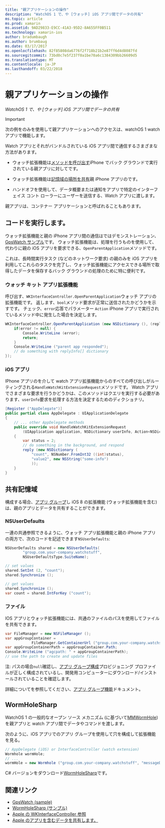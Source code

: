 ```yaml
---
title: "親アプリケーションの操作"
description: "WatchOS 1 で、や [ウォッチ] iOS アプリ間でデータの共有"
ms.topic: article
ms.prod: xamarin
ms.assetid: 9AD29833-E9CC-41A3-95D2-8A655FF0B511
ms.technology: xamarin-ios
author: bradumbaugh
ms.author: brumbaug
ms.date: 03/17/2017
ms.openlocfilehash: 82f85808da6776f2f718b21b2e87ff6d4d8087fd
ms.sourcegitcommit: 73bd0c7e5f237f0a1be70a6c1384309bb26609d5
ms.translationtype: MT
ms.contentlocale: ja-JP
ms.lasthandoff: 03/22/2018
---
```

# <a name="working-with-the-parent-application"></a>親アプリケーションの操作

_WatchOS 1 で、や [ウォッチ] iOS アプリ間でデータの共有_

> [!IMPORTANT]
> 次の例をのみを使用して親アプリケーションへのアクセスは、watchOS 1 watch アプリで機能します。


Watch アプリとそれがバンドルされている iOS アプリ間で通信するさまざまな方法があります。

- ウォッチ拡張機能は[メソッドを呼び出す](#code)iPhone でバック グラウンドで実行されている親アプリに対してです。

- ウォッチ拡張機能は[記憶域の場所を共有](#storage)親 iPhone アプリのです。

- ハンドオフを使用して、データ概要または通知をアプリで特定のインターフェイス コント ローラーにユーザーを送信する、Watch アプリに渡します。

親アプリは、コンテナー アプリケーションと呼ばれることもあります。


<a name="code" />

## <a name="run-code"></a>コードを実行します。

ウォッチ拡張機能と親の iPhone アプリ間の通信はではデモンストレーション、 [GpsWatch サンプル](https://developer.xamarin.com/samples/GpsWatch)です。
ウォッチ拡張機能は、処理を行うものを使用して、代わりに親の iOS アプリを要求できる、`OpenParentApplication`メソッドです。

これは、長時間実行タスク (などのネットワーク要求) の親のみを iOS アプリを利用してこれらのタスクを完了し、ウォッチ拡張機能にアクセスできる場所で取得したデータを保存するバック グラウンドの処理のために特に便利です。



### <a name="watch-kit-app-extension"></a>ウォッチ キット アプリ拡張機能

呼び出す、`WKInterfaceController.OpenParentApplication`ウォッチ アプリの拡張機能です。 返します、`bool`メソッド要求が正常に送信されたかどうかを示すです。 チェック、`error`応答でパラメーター `Action` iPhone アプリで実行されているメソッド中に発生した場合を決定します。

```csharp
WKInterfaceController.OpenParentApplication (new NSDictionary (), (replyInfo, error) => {
    if(error != null) {
        Console.WriteLine (error);
        return;
    }
    Console.WriteLine ("parent app responded");
    // do something with replyInfo[] dictionary
});
```


### <a name="ios-app"></a>iOS アプリ

IPhone アプリのを介して watch アプリ拡張機能からのすべての呼び出しがルーティングされる`HandleWatchKitExtensionRequest`メソッドです。
Watch アプリでさまざまな要求を行うかどうかは、このメソッドはクエリを実行する必要があります、`userInfo`要求を処理する方法を決定するためのディクショナリ。


```csharp
[Register ("AppDelegate")]
public partial class AppDelegate : UIApplicationDelegate
{
    // ... other AppDelegate methods
    public override void HandleWatchKitExtensionRequest
        (UIApplication application, NSDictionary userInfo, Action<NSDictionary> reply)
    {
        var status = 2;
        // do something in the background, and respond
        reply (new NSDictionary (
            "count", NSNumber.FromInt32 ((int)status),
            "value2", new NSString("some-info")
            ));
    }
}
```


<a name="storage" />

## <a name="shared-storage"></a>共有記憶域

構成する場合、[アプリ グループ](~/ios/watchos/app-fundamentals/app-groups.md)し iOS 8 の拡張機能 (ウォッチ拡張機能を含む) は、親のアプリとデータを共有することができます。

<a name="nsuserdefaults" />

### <a name="nsuserdefaults"></a>NSUserDefaults

一連の共通参照できるように、ウォッチ アプリ拡張機能と親の iPhone アプリの両方で、次のコードを記述できます`NSUserDefaults`:

```csharp
NSUserDefaults shared = new NSUserDefaults(
        "group.com.your-company.watchstuff",
        NSUserDefaultsType.SuiteName);

// set values
shared.SetInt (2, "count");
shared.Synchronize ();

// get values
shared.Synchronize ();
var count = shared.IntForKey ("count");
```

<a name="files" />

### <a name="files"></a>ファイル

IOS アプリとウォッチ拡張機能には、共通のファイルのパスを使用してファイルを共有できます。

```csharp
var FileManager = new NSFileManager ();
var appGroupContainer =
            FileManager.GetContainerUrl ("group.com.your-company.watchstuff");
var appGroupContainerPath = appGroupContainer.Path;
Console.WriteLine ("agcpath: " + appGroupContainerPath);
// use the path to create and update files
```

注: パスの場合`null`確認し、[アプリ グループ構成](~/ios/watchos/app-fundamentals/app-groups.md)プロビジョニング プロファイルが正しく構成されているし、開発用コンピューターにダウンロード/インストールされていることを確認します。

詳細についてを参照してください、[アプリ グループ機能](~/ios/deploy-test/provisioning/capabilities/app-groups-capabilities.md)ドキュメント。

## <a name="wormholesharp"></a>WormHoleSharp

WatchOS 1 の一般的なオープン ソース メカニズム (に基づいて[MMWormHole](https://github.com/mutualmobile/MMWormhole)) を親アプリと watch アプリ間でデータやコマンドを渡します。

次のように、iOS アプリでのアプリ グループを使用して穴を構成して拡張機能を見る。

```csharp
// AppDelegate (iOS) or InterfaceController (watch extension)
Wormhole wormHole;
// ...
wormHole = new Wormhole ("group.com.your-company.watchstuff", "messageDir");
```

C# バージョンをダウンロード[WormHoleSharp](https://github.com/Clancey/WormHoleSharp)です。



## <a name="related-links"></a>関連リンク

- [GpsWatch (sample)](https://developer.xamarin.com/samples/monotouch/WatchKit/WatchKitCatalog/)
- [WormHoleSharp (サンプル)](https://github.com/Clancey/WormHoleSharp)
- [Apple の WKInterfaceController 参照](https://developer.apple.com/library/prerelease/ios/documentation/WatchKit/Reference/WKInterfaceController_class/index.html#//apple_ref/occ/clm/WKInterfaceController/openParentApplication:reply:)
- [Apple のアプリを含むデータを共有します。](https://developer.apple.com/library/ios/documentation/General/Conceptual/ExtensibilityPG/ExtensionScenarios.html)
